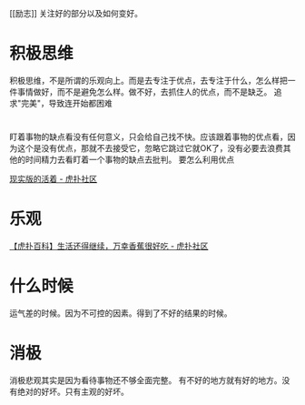 [[励志]]
关注好的部分以及如何变好。
# 积极思维
积极思维，不是所谓的乐观向上。而是去专注于优点，去专注于什么，怎么样把一件事情做好，而不是避免怎么样。做不好，去抓住人的优点，而不是缺乏。
追求"完美"，导致连开始都困难
#
盯着事物的缺点看没有任何意义，只会给自己找不快。应该跟着事物的优点看，因为这个是没有优点，那就不去接受它，忽略它跳过它就OK了，没有必要去浪费其他的时间精力去看盯着一个事物的缺点去批判。
要怎么利用优点

[现实版的活着 - 虎扑社区](https://bbs.hupu.com/42300246.html)
# 乐观
[【虎扑百科】生活还得继续，万幸香蕉很好吃 - 虎扑社区](https://bbs.hupu.com/42391376.html)
# 什么时候
运气差的时候。因为不可控的因素。得到了不好的结果的时候。
# 消极
消极悲观其实是因为看待事物还不够全面完整。
有不好的地方就有好的地方。没有绝对的好坏。只有主观的好坏。